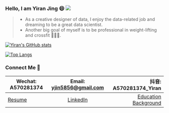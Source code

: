 ### Hello, I am Yiran Jing 😄  ![](https://komarev.com/ghpvc/?username=YiranJing&color=orange)

> - As a creative designer of data, I enjoy the data-related job and dreaming to be a great data scientist. 
> - Another big goal of myself is to be professional in weight-lifting and crossfit 🏋🏻‍♀️. 

[![Yiran's GitHub stats](https://github-readme-stats.vercel.app/api?username=YiranJing&hide=contribs,prs,issues&show_icons=true&theme=tokyonight)](https://github.com/anuraghazra/github-readme-stats)


[![Top Langs](https://github-readme-stats.vercel.app/api/top-langs/?username=YiranJing&layout=compact)](https://github.com/anuraghazra/github-readme-stats)


### Connect Me 📩
| Wechat: A570281374  | Email: yjin5856@gmail.com  | 抖音: A570281374_Yiran |
| ------------- |:-------------:| -----:|
| [Resume](https://github.com/YiranJing/YiranJing/blob/master/Resume_Yiran.pdf)  | [LinkedIn](https://www.linkedin.com/in/yiranjing/) | [Education Background]() |
